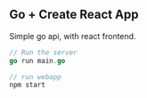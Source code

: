 ## Go + Create React App

Simple go api, with react frontend.

```go
// Run the server
go run main.go
```

```js
// run webapp
npm start
```
